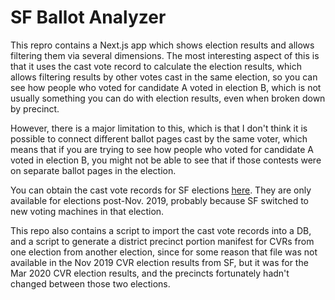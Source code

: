# SF Ballot Analyzer

This repro contains a Next.js app which shows election results and allows filtering them via several dimensions. The most interesting aspect of this is that it uses the cast vote record to calculate the election results, which allows filtering results by other votes cast in the same election, so you can see how people who voted for candidate A voted in election B, which is not usually something you can do with election results, even when broken down by precinct.

However, there is a major limitation to this, which is that I don't think it is possible to connect different ballot pages cast by the same voter, which means that if you are trying to see how people who voted for candidate A voted in election B, you might not be able to see that if those contests were on separate ballot pages in the election.

You can obtain the cast vote records for SF elections [here](https://sfelections.sfgov.org/results). They are only available for elections post-Nov. 2019, probably because SF switched to new voting machines in that election.

This repo also contains a script to import the cast vote records into a DB, and a script to generate a district precinct portion manifest for CVRs from one election from another election, since for some reason that file was not available in the Nov 2019 CVR election results from SF, but it was for the Mar 2020 CVR election results, and the precincts fortunately hadn't changed between those two elections.

